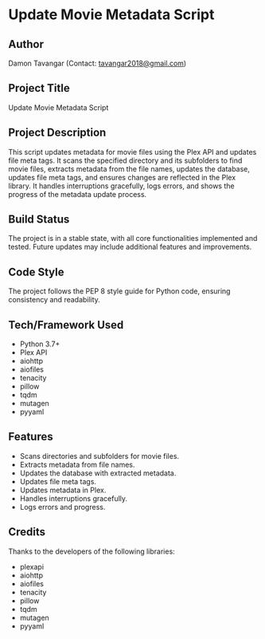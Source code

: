 # Update Movie Metadata Script

## Author
Damon Tavangar (Contact: tavangar2018@gmail.com)

## Project Title
Update Movie Metadata Script

## Project Description
This script updates metadata for movie files using the Plex API and updates file meta tags. It scans the specified directory and its subfolders to find movie files, extracts metadata from the file names, updates the database, updates file meta tags, and ensures changes are reflected in the Plex library. It handles interruptions gracefully, logs errors, and shows the progress of the metadata update process.


## Build Status
The project is in a stable state, with all core functionalities implemented and tested. Future updates may include additional features and improvements.

## Code Style
The project follows the PEP 8 style guide for Python code, ensuring consistency and readability.



## Tech/Framework Used
- Python 3.7+
- Plex API
- aiohttp
- aiofiles
- tenacity
- pillow
- tqdm
- mutagen
- pyyaml

## Features
- Scans directories and subfolders for movie files.
- Extracts metadata from file names.
- Updates the database with extracted metadata.
- Updates file meta tags.
- Updates metadata in Plex.
- Handles interruptions gracefully.
- Logs errors and progress.

## Credits
Thanks to the developers of the following libraries:

- plexapi
- aiohttp
- aiofiles
- tenacity
- pillow
- tqdm
- mutagen
- pyyaml


